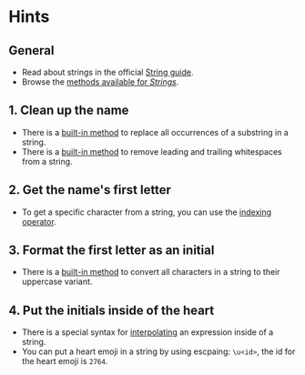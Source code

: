 # Hints

## General

- Read about strings in the official [String guide][string-guide].
- Browse the [methods available for _Strings_][string-methods].

## 1. Clean up the name

- There is a [built-in method][string-replace] to replace all occurrences of a substring in a string.
- There is a [built-in method][string-strip] to remove leading and trailing whitespaces from a string.

## 2. Get the name's first letter

- To get a specific character from a string, you can use the [indexing operator][string-indexing].

## 3. Format the first letter as an initial

- There is a [built-in method][string-upcase] to convert all characters in a string to their uppercase variant.

## 4. Put the initials inside of the heart

- There is a special syntax for [interpolating][string-interpolation] an expression inside of a string.
- You can put a heart emoji in a string by using escpaing: `\u<id>`, the id for the heart emoji is `2764`.

[string-guide]: https://crystal-lang.org/reference/latest/tutorials/basics/40_strings.html
[string-methods]: https://crystal-lang.org/api/latest/String.html
[string-replace]: https://crystal-lang.org/api/latest/String.html#gsub%28string%3AString%2Creplacement%29%3AString-instance-method
[string-strip]: https://crystal-lang.org/api/latest/String.html#strip%3AString-instance-method
[string-indexing]: https://crystal-lang.org/api/latest/String.html#%5B%5D%28index%3AInt%29%3AChar-instance-method
[string-upcase]: https://crystal-lang.org/api/latest/String.html#upcase%28options%3AUnicode%3A%3ACaseOptions%3D%3Anone%29%3AString-instance-method
[string-interpolation]: https://crystal-lang.org/reference/latest/syntax_and_semantics/literals/string.html#interpolation
